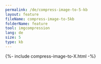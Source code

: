 ```yaml
---
permalink: /de/compress-image-to-5-kb
layout: feature
fileName: compress-image-to-5kb
folderName: feature
tool: imgcompression
lang: de
size: 5
type: kb
---
```


{%- include compress-image-to-X.html -%}

